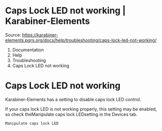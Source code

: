 # Caps Lock LED not working | Karabiner-Elements

Source: https://karabiner-elements.pqrs.org/docs/help/troubleshooting/caps-lock-led-not-working/

1. Documentation
1. Help
1. Troubleshooting
1. Caps Lock LED not working

# Caps Lock LED not working

Karabiner-Elements has a setting to disable caps lock LED control.

If your caps lock LED is not working properly, this setting may be enabled, so check theManipulate caps lock LEDsetting in the Devices tab.

`Manipulate caps lock LED`
